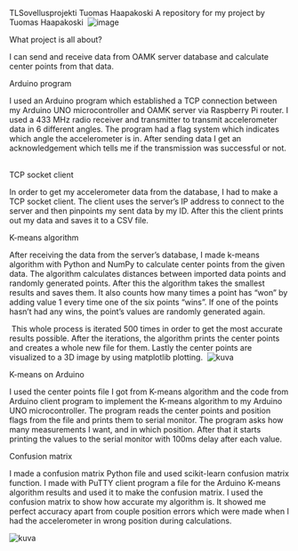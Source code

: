TLSovellusprojekti Tuomas Haapakoski A repository for my project by Tuomas Haapakoski 
![image](https://user-images.githubusercontent.com/99179437/207415999-14c23506-a962-4871-ba4d-e89c0ad7313e.png)

What project is all about? 

I can send and receive data from OAMK server database and calculate center points from that data. 

Arduino program 

I used an Arduino program which established a TCP connection between my Arduino UNO microcontroller and OAMK server via Raspberry Pi router. I used a 433 MHz radio receiver and transmitter to transmit accelerometer data in 6 different angles. The program had a flag system which indicates which angle the accelerometer is in. After sending data I get an acknowledgement which tells me if the transmission was successful or not.  

TCP socket client 

In order to get my accelerometer data from the database, I had to make a TCP socket client. The client uses the server’s IP address to connect to the server and then pinpoints my sent data by my ID. After this the client prints out my data and saves it to a CSV file. 

K-means algorithm 

After receiving the data from the server’s database, I made k-means algorithm with Python and NumPy to calculate center points from the given data. The algorithm calculates distances between imported data points and randomly generated points. After this the algorithm takes the smallest results and saves them. It also counts how many times a point has “won” by adding value 1 every time one of the six points “wins”. If one of the points hasn’t had any wins, the point’s values are randomly generated again.  

 This whole process is iterated 500 times in order to get the most accurate results possible. After the iterations, the algorithm prints the center points and creates a whole new file for them.                   Lastly the center points are visualized to a 3D image by using matplotlib plotting. 
 ![kuva](https://user-images.githubusercontent.com/99179437/208653038-5efd99da-e967-4584-95e5-1a4cf962559c.png)

K-means on Arduino 

I used the center points file I got from K-means algorithm and the code from Arduino client program to implement the K-means algorithm to my Arduino UNO microcontroller. The program reads the center points and position flags from the file and prints them to serial monitor. The program asks how many measurements I want, and in which position. After that it starts printing the values to the serial monitor with 100ms delay after each value.  

Confusion matrix 

I made a confusion matrix Python file and used scikit-learn confusion matrix function. I made with PuTTY client program a file for the Arduino K-means algorithm results and used it to make the confusion matrix. I used the confusion matrix to show how accurate my algorithm is. It showed me perfect accuracy apart from couple position errors which were made when I had the accelerometer in wrong position during calculations.    

![kuva](https://user-images.githubusercontent.com/99179437/208653233-9e63e147-6ae5-4231-8f11-3d081bde6f06.png)


